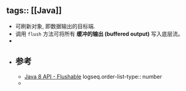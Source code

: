 tags:: [[Java]]
---

- 可刷新对象, 即数据输出的目标端.
- 调用 `flush` 方法可将所有 **缓冲的输出 (buffered output)** 写入底层流。
-
- ## 参考
	- [Java 8 API - Flushable](https://docs.oracle.com/javase/8/docs/api/java/io/Flushable.html)
	  logseq.order-list-type:: number
	-